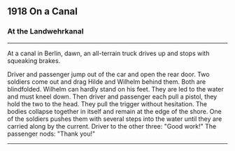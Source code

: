 
## **1918** On a Canal

### At the Landwehrkanal

____
At a canal in Berlin, dawn, an all-terrain truck drives up and stops with squeaking brakes.

Driver and passenger jump out of the car and open the rear door.
Two soldiers come out and drag Hilde and Wilhelm behind them.
Both are blindfolded.
Wilhelm can hardly stand on his feet.
They are led to the water and must kneel down.
Then driver and passenger each pull a pistol, they hold the two to the head.
They pull the trigger without hesitation.
The bodies collapse together in itself and remain at the edge of the shore.
One of the soldiers pushes them with several steps into the water until they are carried along by the current.
Driver to the other three: "Good work!"
The passenger nods: "Thank you!"
____


